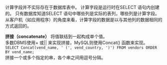 计算字段并不实际存在于数据库表中。
计算字段是运行时在SELECT 语句内创建的。
只有数据库知道SELECT 语句中哪些列是实际的表列，哪些列是计算字段。
从客户机（如应用程序）的角度来看，计算字段的数据是以与其他列的数据相同的方式返回的。

**拼接（concatenate）** 将值联结到一起构成单个值。  
多数DBMS使用+ 或|| 来实现拼接，MySQL则使用Concat() 函数来实现。  
`SELECT Concat(vend_name, ' (', vend_country, ')')
FROM vendors
ORDER BY vend_name;`  
拼接一个或多个指定的串，各个串之间用逗号分隔。
